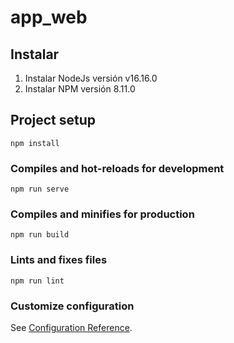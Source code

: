 # app_web

## Instalar

1. Instalar NodeJs versión v16.16.0
2. Instalar NPM versión 8.11.0

## Project setup
```
npm install
```

### Compiles and hot-reloads for development
```
npm run serve
```

### Compiles and minifies for production
```
npm run build
```

### Lints and fixes files
```
npm run lint
```

### Customize configuration
See [Configuration Reference](https://cli.vuejs.org/config/).
